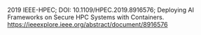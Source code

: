 2019 IEEE-HPEC; DOI: 10.1109/HPEC.2019.8916576; Deploying AI Frameworks on Secure HPC Systems with Containers. https://ieeexplore.ieee.org/abstract/document/8916576
